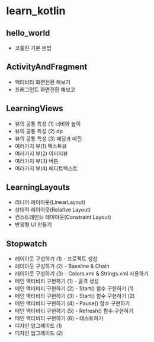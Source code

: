 ﻿# learn_kotlin

## hello_world
- 코틀린 기본 문법

## ActivityAndFragment
- 액티비티 화면전환 해보기
- 프래그먼트 화면전환 해보고

## LearningViews
- 뷰의 공통 특성 (1) 너비와 높이
- 뷰의 공통 특성 (2) dp
- 뷰의 공통 특성 (3) 패딩과 마진
- 여러가지 뷰(1) 텍스트뷰
- 여러가지 뷰(2) 이미지뷰
- 여러가지 뷰(3) 버튼
- 여러가지 뷰(4) 에디트텍스트

## LearningLayouts
- 리니어 레이아웃(LinearLayout)
- 상대적 레이아웃(Relative Layout)
- 컨스트레인트 레이아웃(Constraint Layout)
- 반응형 UI 만들기

## Stopwatch
- 레이아웃 구성하기 (1) - 프로젝트 생성
- 레이아웃 구성하기 (2) - Baseline & Chain
- 레이아웃 구성하기 (3) - Colors.xml & Strings.xml 사용하기
- 메인 액티비티 구현하기 (1) - 골격 생성
- 메인 액티비티 구현하기 (2) - Start() 함수 구현하기 (1)
- 메인 액티비티 구현하기 (3) - Start() 함수 구현하기 (2)
- 메인 액티비티 구현하기 (4) - Pause() 함수 구현하기
- 메인 액티비티 구현하기 (5) - Refresh() 함수 구현하기
- 메인 액티비티 구현하기 (6) - 테스트하기
- 디자인 업그레이드 (1)
- 디자인 업그레이드 (2)
